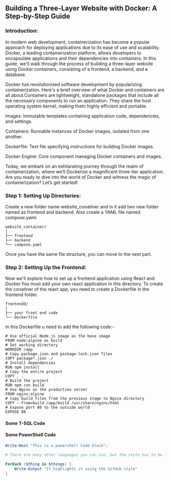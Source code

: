 ## Building a Three-Layer Website with Docker: A Step-by-Step Guide

### Introduction:
In modern web development, containerization has become a popular approach for deploying applications due to its ease of use and scalability. Docker, a leading containerization platform, allows developers to encapsulate applications and their dependencies into containers. In this guide, we'll walk through the process of building a three-layer website using Docker containers, consisting of a frontend, a backend, and a database.

Docker has revolutionized software development by popularizing containerization. Here's a brief overview of what Docker and containers are all about.Containers are lightweight, standalone packages that include all the necessary components to run an application. They share the host operating system kernel, making them highly efficient and portable.

Images: Immutable templates containing application code, dependencies, and settings.

Containers: Runnable instances of Docker images, isolated from one another.

Dockerfile: Text file specifying instructions for building Docker images.

Docker Engine: Core component managing Docker containers and images.

Today, we embark on an exhilarating journey through the realm of containerization, where we’ll Dockerize a magnificent three-tier application. Are you ready to dive into the world of Docker and witness the magic of containerization? Let’s get started!

### Step 1: Setting Up Directories:
Create a new folder name website_conatiner and in it add two new folder named as frontend and backend. Also create a YAML file named compose.yaml.
```tsql
website_container/
│
├── frontend
├── backend
└── compose.yaml
```
Once you have the same file structure, you can move to the next part.

### Step 2: Setting Up the Frontend:
Now we'll explore how to set up a frontend application using React and Docker.You must add your own react application in this directory. To create the conatiner of the react app, you need to create a Dockerfile in the frontend folder.

```tsql
frontendd/
│
├── your front end code
└── Dockerfile
```

In this Dockerfile u need to add the following code:- 

```tsql
# Use official Node.js image as the base image
FROM node:alpine as build
# Set working directory
WORKDIR /app
# Copy package.json and package-lock.json files
COPY package*.json ./
# Install dependencies
RUN npm install
# Copy the entire project
COPY . .
# Build the project
RUN npm run build
# Use Nginx as the production server
FROM nginx:alpine
# Copy build files from the previous stage to Nginx directory
COPY --from=build /app/build /usr/share/nginx/html
# Expose port 80 to the outside world
EXPOSE 80
```

#### Some T-SQL Code



#### Some PowerShell Code

```powershell
Write-Host "This is a powershell Code block";

# There are many other languages you can use, but the style has to be loaded first

ForEach ($thing in $things) {
    Write-Output "It highlights it using the GitHub style"
}
```

